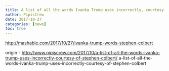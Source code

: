 ```yaml
---
title: A list of all the words Ivanka Trump uses incorrectly, courtesy of Stephen Colbert
author: PipisCrew
date: 2017-10-27
categories: [news]
toc: true
---
```


http://mashable.com/2017/10/27/ivanka-trump-words-stephen-colbert

origin - http://www.pipiscrew.com/2017/10/a-list-of-all-the-words-ivanka-trump-uses-incorrectly-courtesy-of-stephen-colbert/ a-list-of-all-the-words-ivanka-trump-uses-incorrectly-courtesy-of-stephen-colbert